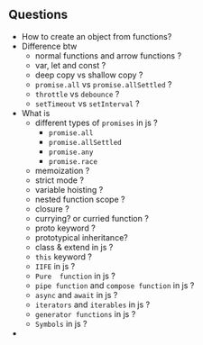 ## Questions

- How to create an object from functions?
- Difference btw
  - normal functions and arrow functions ?
  - var, let and const ?
  - deep copy vs shallow copy ?
  - `promise.all` vs `promise.allSettled` ?
  - `throttle` vs `debounce` ?
  - `setTimeout` vs `setInterval` ?
- What is
  - different types of `promises` in js ?
    - `promise.all`
    - `promise.allSettled`
    - `promise.any`
    - `promise.race`
  - memoization ?
  - strict mode ?
  - variable hoisting ?
  - nested function scope ?
  - closure ?
  - currying? or curried function ?
  - proto keyword ?
  - prototypical inheritance?
  - class & extend in js ?
  - `this` keyword ?
  - `IIFE` in js ?
  - `Pure  function` in js ?
  - `pipe function` and `compose function` in js ?
  - `async` and `await` in js ?
  - `iterators` and `iterables` in js ?
  - `generator functions` in js ?
  - `Symbols` in js ?
-
